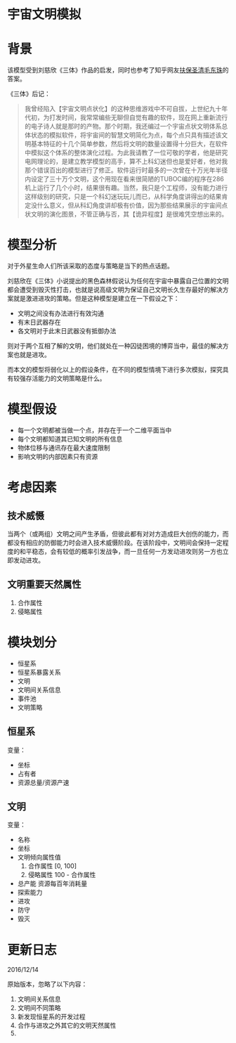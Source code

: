 # 宇宙文明模拟

# 背景

该模型受到刘慈欣《三体》作品的启发，同时也参考了知乎网友[扶保圣清毛东珠](https://www.zhihu.com/question/21296837)的答案。

《三体》后记：

> 我曾经陷入【宇宙文明点状化】的这种思维游戏中不可自拔，上世纪九十年代初，为打发时间，我常常编些无聊但自觉有趣的软件，现在网上重新流行的电子诗人就是那时的产物。那个时期，我还编过一个宇宙点状文明体系总体状态的模拟软件，将宇宙间的智慧文明简化为点，每个点只具有描述该文明基本特征的十几个简单参数，然后将文明的数量设置得十分巨大，在软件中模拟这个体系的整体演化过程。为此我请教了一位可敬的学者，他是研究电网理论的，是建立教学模型的高手，算不上科幻迷但也是爱好者，他对我那个错误百出的模型进行了修正。软件运行时最多的一次曾在十万光年半径内设定了三十万个文明，这个用现在看来很简陋的TUBOC编的程序在286机上运行了几个小时，结果很有趣。当然，我只是个工程师，没有能力进行这样级别的研究，只是一个科幻迷玩玩儿而已，从科学角度讲得出的结果肯定没什么意义，但从科幻角度讲却极有价值，因为那些结果展示的宇宙间点状文明的演化图景，不管正确与否，其【诡异程度】是很难凭空想出来的。


# 模型分析

对于外星生命人们所该采取的态度与策略是当下的热点话题。

刘慈欣在《三体》小说提出的黑色森林假说认为任何在宇宙中暴露自己位置的文明都会遭受到毁灭性打击，也就是说高级文明为保证自己文明长久生存最好的解决方案就是激进进攻的策略。但是这种模型是建立在一下假设之下：

- 文明之间没有办法进行有效沟通
- 有末日武器存在
- 各文明对于此末日武器没有抵御办法
 
则对于两个互相了解的文明，他们就处在一种囚徒困境的博弈当中，最佳的解决方案也就是进攻。

而本文的模型将弱化以上的假设条件，在不同的模型情境下进行多次模拟，探究具有较强存活能力的文明策略是什么。

# 模型假设

- 每一个文明都被当做一个点，并存在于一个二维平面当中
- 每个文明都知道其已知文明的所有信息
- 物体位移与通讯存在最大速度限制
- 影响文明的内部因素只有资源

# 考虑因素

## 技术威慑

当两个（或两组）文明之间产生矛盾，但彼此都有对对方造成巨大创伤的能力，而都没有相应的防御能力时会进入技术威慑阶段。在该阶段中，文明间会保持一定程度的和平稳态，会有较低的概率引发战争，而一旦任何一方发动进攻则另一方也立即发动进攻。

## 文明重要天然属性

1. 合作属性
2. 侵略属性



# 模块划分

- 恒星系
 - 恒星系暴露关系
- 文明
 - 文明间关系信息
- 事件池
- 文明策略

## 恒星系

变量：

- 坐标
- 占有者
- 资源总量/资源产速


## 文明

变量：

- 名称
- 坐标
- 文明倾向属性值
    1. 合作属性 [0, 100]
    2. 侵略属性 100 - 合作属性
- 总产能 资源每百年消耗量
- 探索能力 
- 进攻
- 防守
- 毁灭

# 更新日志

2016/12/14

原始版本，忽略了以下内容：

1. 文明间关系信息
2. 文明间不同策略
3. 新发现恒星系的开发过程
4. 合作与进攻之外其它的文明天然属性
5. 